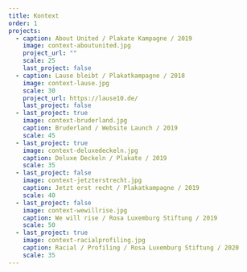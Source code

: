 ```yaml
---
title: Kontext
order: 1
projects:
  - caption: About United / Plakate Kampagne / 2019
    image: context-aboutunited.jpg
    project_url: ""
    scale: 25
    last_project: false
  - caption: Lause bleibt / Plakatkampagne / 2018
    image: context-lause.jpg
    scale: 30
    project_url: https://lause10.de/
    last_project: false
  - last_project: true
    image: context-bruderland.jpg
    caption: Bruderland / Website Launch / 2019
    scale: 45
  - last_project: true
    image: context-deluxedeckeln.jpg
    caption: Deluxe Deckeln / Plakate / 2019
    scale: 35
  - last_project: false
    image: context-jetzterstrecht.jpg
    caption: Jetzt erst recht / Plakatkampagne / 2019
    scale: 40
  - last_project: false
    image: context-wewillrise.jpg
    caption: We will rise / Rosa Luxemburg Stiftung / 2019
    scale: 50
  - last_project: true
    image: context-racialprofiling.jpg
    caption: Racial / Profiling / Rosa Luxemburg Stiftung / 2020
    scale: 35
---
```

